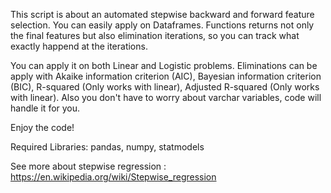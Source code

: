 
This script is about an automated stepwise backward and forward feature selection. You can easily apply on Dataframes.
Functions returns not only the final features but also elimination iterations, so you can track what exactly happend at the iterations.

You can apply it on both Linear and Logistic problems. Eliminations can be apply with Akaike information criterion (AIC), Bayesian information criterion (BIC), R-squared (Only works with linear), Adjusted R-squared (Only works with linear). 
Also you don't have to worry about varchar variables, code will handle it for you.

Enjoy the code!


Required Libraries: pandas, numpy, statmodels

See more about stepwise regression : https://en.wikipedia.org/wiki/Stepwise_regression
